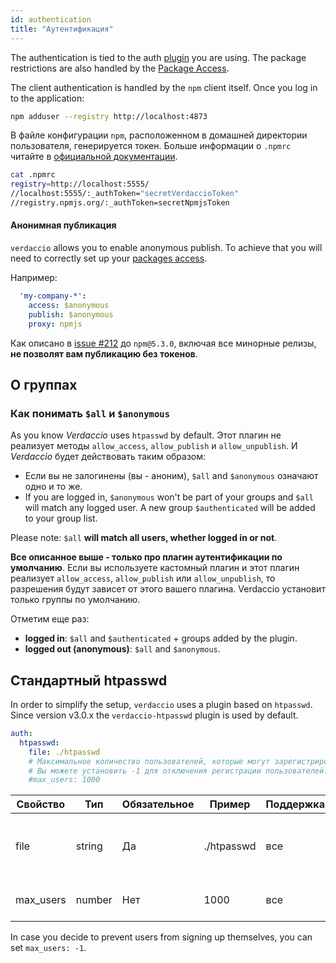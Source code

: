 ```yaml
---
id: authentication
title: "Аутентификация"
---
```


The authentication is tied to the auth [plugin](plugins.md) you are using. The package restrictions are also handled by the [Package Access](packages.md).

The client authentication is handled by the `npm` client itself. Once you log in to the application:

```bash
npm adduser --registry http://localhost:4873
```

В файле конфигурации `npm`, расположенном в домашней директории пользователя, генерируется токен. Больше информации о `.npmrc` читайте в [официальной документации](https://docs.npmjs.com/files/npmrc).

```bash
cat .npmrc
registry=http://localhost:5555/
//localhost:5555/:_authToken="secretVerdaccioToken"
//registry.npmjs.org/:_authToken=secretNpmjsToken
```

#### Анонимная публикация

`verdaccio` allows you to enable anonymous publish. To achieve that you will need to correctly set up your [packages access](packages.md).

Например:

```yaml
  'my-company-*':
    access: $anonymous
    publish: $anonymous
    proxy: npmjs
```

Как описано в [issue #212](https://github.com/verdaccio/verdaccio/issues/212#issuecomment-308578500) до `npm@5.3.0`, включая все минорные релизы, **не позволят вам публикацию без токенов**.

## О группах

### Как понимать `$all` и `$anonymous`

As you know *Verdaccio* uses `htpasswd` by default. Этот плагин не реализует методы `allow_access`, `allow_publish` и `allow_unpublish`. И *Verdaccio* будет действовать таким образом:

* Если вы не залогинены (вы - аноним), `$all` and `$anonymous` означают одно и то же.
* If you are logged in, `$anonymous` won't be part of your groups and `$all` will match any logged user. A new group `$authenticated` will be added to your group list.

Please note: `$all` **will match all users, whether logged in or not**.

**Все описанное выше - только про плагин аутентификации по умолчанию**. Если вы используете кастомный плагин и этот плагин реализует `allow_access`, `allow_publish` или `allow_unpublish`, то разрешения будут зависет от этого вашего плагина. Verdaccio установит только группы по умолчанию.

Отметим еще раз:

* **logged in**: `$all` and `$authenticated` + groups added by the plugin.
* **logged out (anonymous)**: `$all` and `$anonymous`.

## Стандартный htpasswd

In order to simplify the setup, `verdaccio` uses a plugin based on `htpasswd`. Since version v3.0.x the `verdaccio-htpasswd` plugin is used by default.

```yaml
auth:
  htpasswd:
    file: ./htpasswd
    # Максимальное количество пользователей, которые могут зарегистрироваться. По умолчанию "+inf".
    # Вы можете установить -1 для отключения регистрации пользователей.
    #max_users: 1000
```

| Свойство  | Тип    | Обязательное | Пример     | Поддержка | Описание                                      |
| --------- | ------ | ------------ | ---------- | --------- | --------------------------------------------- |
| file      | string | Да           | ./htpasswd | все       | файл, содержащий зашифрованные учетные данные |
| max_users | number | Нет          | 1000       | все       | ограничение на количество пользователей       |

In case you decide to prevent users from signing up themselves, you can set `max_users: -1`.
